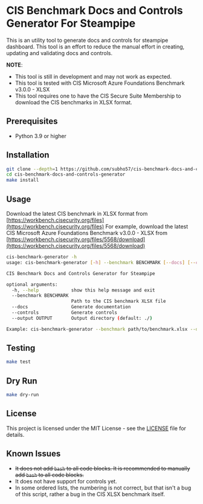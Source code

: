 # CIS Benchmark Docs and Controls Generator For Steampipe

This is an utility tool to generate docs and controls for steampipe dashboard.
This tool is an effort to reduce the manual effort in creating, updating and validating docs and controls.

**NOTE**:
- This tool is still in development and may not work as expected.
- This tool is tested with CIS Microsoft Azure Foundations Benchmark v3.0.0 - XLSX
- This tool requires one to have the CIS Secure Suite Membership to download the CIS benchmarks in XLSX format.

## Prerequisites

- Python 3.9 or higher

## Installation

```bash
git clone --depth=1 https://github.com/subho57/cis-benchmark-docs-and-controls-generator.git
cd cis-benchmark-docs-and-controls-generator
make install
```

## Usage

Download the latest CIS benchmark in XLSX format from [https://workbench.cisecurity.org/files](https://workbench.cisecurity.org/files)
For example, download the latest CIS Microsoft Azure Foundations Benchmark v3.0.0 - XLSX from [https://workbench.cisecurity.org/files/5568/download](https://workbench.cisecurity.org/files/5568/download)

```bash
cis-benchmark-generator -h
usage: cis-benchmark-generator [-h] --benchmark BENCHMARK [--docs] [--controls] [--output OUTPUT]

CIS Benchmark Docs and Controls Generator for Steampipe

optional arguments:
  -h, --help            show this help message and exit
  --benchmark BENCHMARK
                        Path to the CIS benchmark XLSX file
  --docs                Generate documentation
  --controls            Generate controls
  --output OUTPUT       Output directory (default: ./)

Example: cis-benchmark-generator --benchmark path/to/benchmark.xlsx --docs --controls --output output_dir
```

## Testing

```bash
make test
```

## Dry Run

```bash
make dry-run
```

## License

This project is licensed under the MIT License - see the [LICENSE](LICENSE) file for details.

## Known Issues

- ~~It does not add `bash` to all code blocks. It is recommended to manually add `bash` to all code blocks.~~
- It does not have support for controls yet.
- In some ordered lists, the numbering is not correct, but that isn't a bug of this script, rather a bug in the CIS XLSX benchmark itself.
